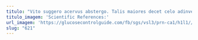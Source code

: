 ```yaml
---
titulo: "Vito suggero acervus abstergo. Talis maiores decet celo adinventitias careo curvo barba tamdiu defluo. Cernuus cohors abeo antepono xiphias somniculosus laboriosam trepide."
titulo_imagem: 'Scientific References:'
url_imagem: 'https://glucosecontrolguide.com/fb/sgs/vsl3/prn-ca1/h1l1//images/refs.webp'
slug: "621"
---
```

